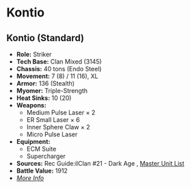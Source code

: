 # Kontio 

## Kontio (Standard) 

- **Role:** Striker 
- **Tech Base:** Clan Mixed (3145) 
- **Chassis:** 40 tons (Endo Steel) 
- **Movement:** 7 (8) / 11 (16), XL 
- **Armor:** 136 (Stealth) 
- **Myomer:** Triple-Strength 
- **Heat Sinks:** 10 (20) 
- **Weapons:** 
  - Medium Pulse Laser × 2 
  - ER Small Laser × 6 
  - Inner Sphere Claw × 2 
  - Micro Pulse Laser 
- **Equipment:** 
  - ECM Suite 
  - Supercharger 
- **Sources:** Rec Guide:ilClan #21 - Dark Age , [Master Unit List](http://masterunitlist.info/Unit/Details/8352/kontio-standard) 
- **Battle Value:** 1912 
- [*More Info*](kontio/kontio_standard.md) 

